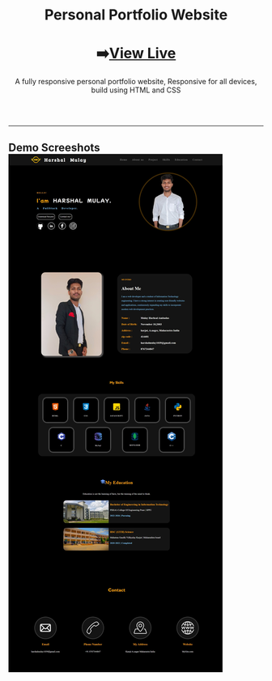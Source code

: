 <div align="center">

# Personal Portfolio Website

</div>
<div align="center">

# ➡️<a href="https://mulayharshal.github.io/portfolio">View Live</a>
</div>

<p align="center">A fully responsive personal portfolio website,
Responsive for all devices, build using HTML and CSS</p>

<br>
<br>
<hr>
<h2>Demo Screeshots
<img src="./images/fulldemo.jpeg">